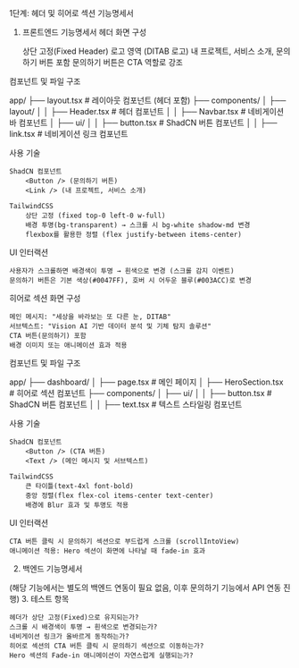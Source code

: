1단계: 헤더 및 히어로 섹션 기능명세서

1. 프론트엔드 기능명세서
헤더
화면 구성

    상단 고정(Fixed Header)
    로고 영역 (DITAB 로고)
    내 프로젝트, 서비스 소개, 문의하기 버튼 포함
    문의하기 버튼은 CTA 역할로 강조

컴포넌트 및 파일 구조

app/
├── layout.tsx  # 레이아웃 컴포넌트 (헤더 포함)
├── components/
│   ├── layout/
│   │   ├── Header.tsx  # 헤더 컴포넌트
│   │   ├── Navbar.tsx  # 네비게이션 바 컴포넌트
│   ├── ui/
│   │   ├── button.tsx  # ShadCN 버튼 컴포넌트
│   │   ├── link.tsx  # 네비게이션 링크 컴포넌트


사용 기술

    ShadCN 컴포넌트
        <Button /> (문의하기 버튼)
        <Link /> (내 프로젝트, 서비스 소개)

    TailwindCSS
        상단 고정 (fixed top-0 left-0 w-full)
        배경 투명(bg-transparent) → 스크롤 시 bg-white shadow-md 변경
        flexbox를 활용한 정렬 (flex justify-between items-center)

UI 인터랙션

    사용자가 스크롤하면 배경색이 투명 → 흰색으로 변경 (스크롤 감지 이벤트)
    문의하기 버튼은 기본 색상(#0047FF), 호버 시 어두운 블루(#003ACC)로 변경

히어로 섹션
화면 구성

    메인 메시지: "세상을 바라보는 또 다른 눈, DITAB"
    서브텍스트: "Vision AI 기반 데이터 분석 및 기체 탐지 솔루션"
    CTA 버튼(문의하기) 포함
    배경 이미지 또는 애니메이션 효과 적용

컴포넌트 및 파일 구조

app/
├── dashboard/
│   ├── page.tsx  # 메인 페이지
│   ├── HeroSection.tsx  # 히어로 섹션 컴포넌트
├── components/
│   ├── ui/
│   │   ├── button.tsx  # ShadCN 버튼 컴포넌트
│   │   ├── text.tsx  # 텍스트 스타일링 컴포넌트

사용 기술

    ShadCN 컴포넌트
        <Button /> (CTA 버튼)
        <Text /> (메인 메시지 및 서브텍스트)

    TailwindCSS
        큰 타이틀(text-4xl font-bold)
        중앙 정렬(flex flex-col items-center text-center)
        배경에 Blur 효과 및 투명도 적용

UI 인터랙션

    CTA 버튼 클릭 시 문의하기 섹션으로 부드럽게 스크롤 (scrollIntoView)
    애니메이션 적용: Hero 섹션이 화면에 나타날 때 fade-in 효과

2. 백엔드 기능명세서

(해당 기능에서는 별도의 백엔드 연동이 필요 없음, 이후 문의하기 기능에서 API 연동 진행)
3. 테스트 항목

    헤더가 상단 고정(Fixed)으로 유지되는가?
    스크롤 시 배경색이 투명 → 흰색으로 변경되는가?
    네비게이션 링크가 올바르게 동작하는가?
    히어로 섹션의 CTA 버튼 클릭 시 문의하기 섹션으로 이동하는가?
    Hero 섹션의 Fade-in 애니메이션이 자연스럽게 실행되는가?